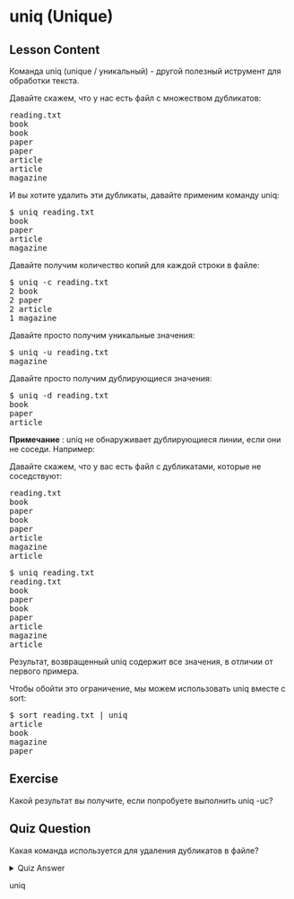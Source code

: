 # uniq (Unique)

## Lesson Content

Команда uniq (unique / уникальный) - другой полезный иструмент для обработки текста.

Давайте скажем, что у нас есть файл с множеством дубликатов:

<pre>
reading.txt
book
book
paper
paper
article
article
magazine
</pre>

И вы хотите удалить эти дубликаты, давайте применим команду uniq:

<pre>$ uniq reading.txt
book
paper
article
magazine</pre>

Давайте получим количество копий для каждой строки в файле:

<pre>$ uniq -c reading.txt
2 book
2 paper
2 article
1 magazine</pre>

Давайте просто получим уникальные значения:

<pre>$ uniq -u reading.txt
magazine</pre>

Давайте просто получим дублирующиеся значения:

<pre>$ uniq -d reading.txt
book
paper
article
</pre>

<b>Примечание</b> : uniq не обнаруживает дублирующиеся линии, если они не соседи. Например:

Давайте скажем, что у вас есть файл с дубликатами, которые не соседствуют:

<pre>
reading.txt
book
paper
book
paper
article
magazine
article
</pre>

<pre>$ uniq reading.txt
reading.txt
book
paper
book
paper
article
magazine
article</pre>

Результат, возвращенный uniq содержит все значения, в отличии от первого примера.

Чтобы обойти это ограничение, мы можем использовать uniq вместе с sort:

<pre>
$ sort reading.txt | uniq
article
book
magazine
paper</pre>

## Exercise

Какой результат вы получите, если попробуете выполнить uniq -uc?

## Quiz Question

Какая команда используется для удаления дубликатов в файле?

<details>
    <summary>Quiz Answer</summary>
</details>

uniq
